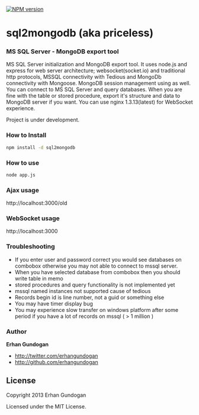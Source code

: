 [![NPM version](https://badge.fury.io/js/sql2mongodb.png)](http://badge.fury.io/js/sql2mongodb)

# sql2mongodb (aka priceless)

### MS SQL Server - MongoDB export tool

MS SQL Server initialization and MongoDB export tool. It uses node.js and express for web server architecture; websocket(socket.io) and traditional http protocols, MSSQL connectivity with Tedious and MongoDb connectivity with Mongoose. MongoDB session management using as well. You can connect to MS SQL Server and query databases. When you are fine with the table or stored procedure, export it's structure and data to MongoDB server if you want. You can use nginx 1.3.13(latest) for WebSocket experience.

Project is under development.

### How to Install

```bash
npm install -d sql2mongodb
```

### How to use

```bash
node app.js
```

### Ajax usage
http://localhost:3000/old

### WebSocket usage
http://localhost:3000


### Troubleshooting
+ If you enter user and password correct you would see databases on combobox otherwise you may not able to connect to mssql server.
+ When you have selected database from combobox then you should write table in memo
+ stored procedures and query functionality is not implemented yet
+ mssql named instances not supported cause of tedious
+ Records begin id is line number, not a guid or something else
+ You may have timer display bug
+ You may experience slow transfer on windows platform after some period if you have a lot of records on mssql ( > 1 million )  


### Author

**Erhan Gundogan**

+ http://twitter.com/erhangundogan
+ http://github.com/erhangundogan


License
---------------------

Copyright 2013 Erhan Gundogan

Licensed under the MIT License.
